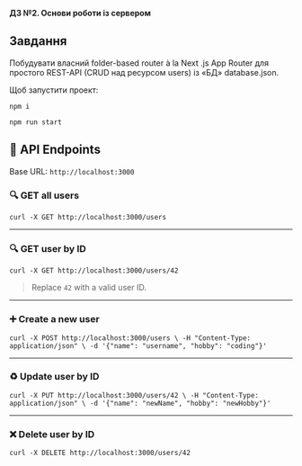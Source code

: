 **ДЗ №2. Основи роботи із сервером**

## Завдання

Побудувати власний folder-based router à la Next .js App Router для простого REST-API (CRUD над ресурсом users) із «БД» database.json.

Щоб запустити проект:

`npm i `

`npm run start`

## 📡 API Endpoints

Base URL: `http://localhost:3000`

### 🔍 GET all users

`curl -X GET http://localhost:3000/users`

---

### 🔍 GET user by ID

`curl -X GET http://localhost:3000/users/42`

> Replace `42` with a valid user ID.

---

### ➕ Create a new user

`curl -X POST http://localhost:3000/users \
  -H "Content-Type: application/json" \
  -d '{"name": "username", "hobby": "coding"}'`

---

### ♻️ Update user by ID

`curl -X PUT http://localhost:3000/users/42 \
  -H "Content-Type: application/json" \
  -d '{"name": "newName", "hobby": "newHobby"}'`

---

### ❌ Delete user by ID

`curl -X DELETE http://localhost:3000/users/42`
